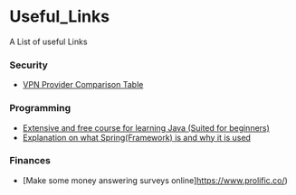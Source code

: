 # Useful_Links
A List of useful Links

### Security

- [VPN Provider Comparison Table](https://docs.google.com/spreadsheets/d/1ijfqfLrJWLUVBfJZ_YalVpstWsjw-JGzkvMd6u2jqEk/edit#gid=231869418)

### Programming

- [Extensive and free course for learning Java (Suited for beginners)](https://java-programming.mooc.fi/)
- [Explanation on what Spring(Framework) is and why it is used](https://www.baeldung.com/spring-why-to-choose)

### Finances
- [Make some money answering surveys online]https://www.prolific.co/)
